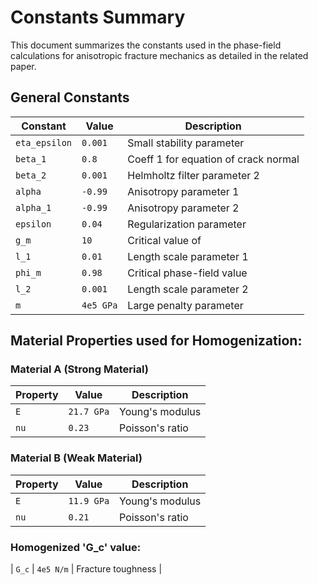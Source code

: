 # Constants Summary

This document summarizes the constants used in the phase-field calculations for anisotropic fracture mechanics as detailed in the related paper.

## General Constants

| Constant      | Value               | Description                             |
|---------------|---------------------|-----------------------------------------|
| `eta_epsilon` | `0.001`             | Small stability parameter               |
| `beta_1`      | `0.8`               | Coeff 1 for equation of crack normal    |
| `beta_2`      | `0.001`             | Helmholtz filter parameter 2            |
| `alpha`       | `-0.99`             | Anisotropy parameter 1                  |
| `alpha_1`     | `-0.99`             | Anisotropy parameter 2                  |
| `epsilon`     | `0.04`              | Regularization parameter                |
| `g_m`         | `10`                | Critical value of |∇φ|                  |
| `l_1`         | `0.01`              | Length scale parameter 1                |
| `phi_m`       | `0.98`              | Critical phase-field value              |
| `l_2`         | `0.001`             | Length scale parameter 2                |
| `m`           | `4e5 GPa`           | Large penalty parameter                 |

## Material Properties used for Homogenization:

### Material A (Strong Material)

| Property      | Value               | Description                             |
|---------------|---------------------|-----------------------------------------|
| `E`           | `21.7 GPa`          | Young's modulus                         |
| `nu`          | `0.23`              | Poisson's ratio                         |

### Material B (Weak Material)

| Property      | Value               | Description                             |
|---------------|---------------------|-----------------------------------------|
| `E`           | `11.9 GPa`          | Young's modulus                         |
| `nu`          | `0.21`              | Poisson's ratio                         |

### Homogenized 'G_c' value:

| `G_c`         | `4e5 N/m`           | Fracture toughness                      |


